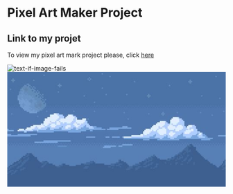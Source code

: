 # Pixel Art Maker Project


## Link to my projet 
To view my  pixel art mark project please, click [here](https://follolite.github.io/mypixproj/)

![text-if-image-fails](https://follolite.github.io/mypixproj/)
![Preview Work](b.jpg)
